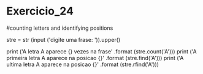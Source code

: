 # Exercicio_24

#counting letters and identifying positions


stre = str (input ('digite uma frase: ')).upper()


print ('A letra A aparece {} vezes na frase' .format (stre.count('A')))
print ('A primeira letra A aparece na posicao {}' .format (stre.find('A')))
print ('A ultima letra A aparece na posicao {}' .format (stre.rfind('A')))
